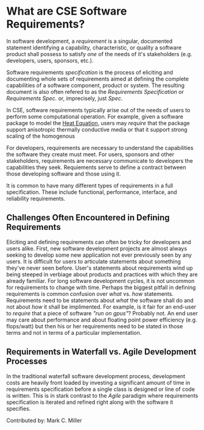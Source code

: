 
# What are CSE Software Requirements?

In software development, a *requirement* is a singular, documented statement identifying a capability, characteristic, or
quality a software product shall possess to satisfy *one* of the needs of it's stakeholders (e.g. developers, users, sponsors, etc.).

Software requirements *specification* is the process of eliciting and documenting whole sets of requirements aimed at defining
the complete capabilities of a software component, product or system. The resulting document is also often refered to as the
*Requirements Specification* or *Requirements Spec.* or, imprecisely, just *Spec*.

In CSE, software requirements typically arise out of the needs of users to perform some computational operation. For example,
given a software package to model the [Heat Equation](https://en.wikipedia.org/wiki/Heat_equation), users may *require* that
the package support anisotropic thermally conductive media or that it support strong scaling of the homogenous

For developers, requirements are necessary to understand the capabilities the software they create must meet. For users,
sponsors and other stakeholders, requirements are necessary communicate to developers the capabilities they seek. Requiements
serve to define a contract between those developing software and those using it.

It is common to have many different types of requirements in a full specification. These include functional, performance,
interface, and reliability requirements. 

## Challenges Often Encountered in Defining Requirements
Eliciting and defining requirements can often be tricky for developers and users alike. First, new software development projects
are almost always seeking to develop some new application not ever previously seen by any users. It is difficult for users to
articulate statements about something they've never seen before. User's statements about requirements wind up being steeped in 
verbiage about products and practices with which they are already familiar. For long software development cycles,
it is not uncommon for requirements to change with time. Perhaps the biggest pitfall in defining requirements is common
confusion over *what* vs. *how* statements. Requirements need to be statements about *what* the software shall do and not about
*how* it shall be implimented. For example, is it fair for an end-user to *require* that a piece of software *"run on gpus"*?
Probably not. An end user may care about performance and about floating point power efficiency (e.g. flops/watt) but then
his or her requirements need to be stated in those terms and not in terms of a particular implementation.

## Requirements in Waterfall vs. Agile Development Processes
In the traditional waterfall software development process, development costs are heavily front loaded by investing a significant
amount of time in requirements specification before a single class is designed or line of code is written. This is in stark contrast
to the *Agile* paradigm where requirements specification is iterated and refined right along with the software it specifies.

Contributed by: Mark C. Miller
